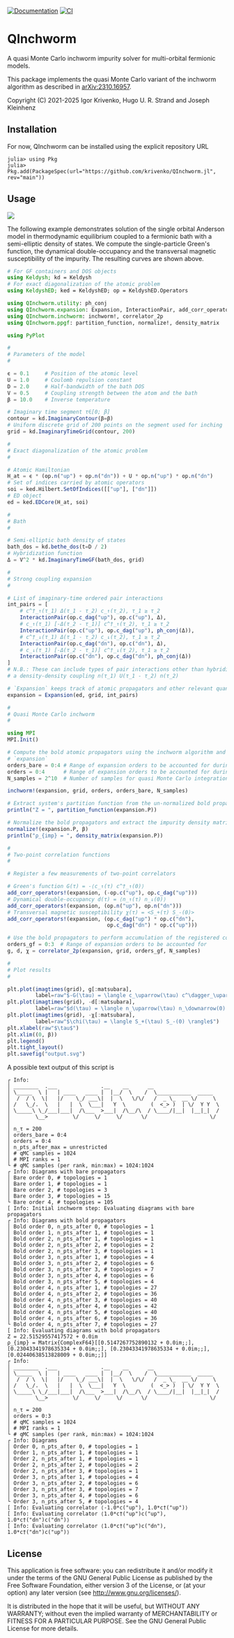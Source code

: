 [![Documentation](https://img.shields.io/badge/docs-latest-blue)](
https://krivenko.github.io/QInchworm.jl)
[![CI](https://github.com/krivenko/QInchworm.jl/actions/workflows/CI.yml/badge.svg)](
https://github.com/krivenko/QInchworm.jl/actions/workflows/CI.yml)

# QInchworm

A quasi Monte Carlo inchworm impurity solver for multi-orbital fermionic models.

This package implements the quasi Monte Carlo variant of the inchworm algorithm
as described in [arXiv:2310.16957](https://arxiv.org/abs/2310.16957).

Copyright (C) 2021-2025 Igor Krivenko, Hugo U. R. Strand and Joseph Kleinhenz

## Installation

For now, QInchworm can be installed using the explicit repository URL

```
julia> using Pkg
julia> Pkg.add(PackageSpec(url="https://github.com/krivenko/QInchworm.jl", rev="main"))
```

## Usage

![](docs/src/example/output.svg)

The following example demonstrates solution of the single orbital Anderson model
in thermodynamic equilibrium coupled to a fermionic bath with a semi-elliptic
density of states. We compute the single-particle Green's function, the
dynamical double-occupancy and the transversal magnetic susceptibility of the
impurity. The resulting curves are shown above.

```julia
# For GF containers and DOS objects
using Keldysh; kd = Keldysh
# For exact diagonalization of the atomic problem
using KeldyshED; ked = KeldyshED; op = KeldyshED.Operators

using QInchworm.utility: ph_conj
using QInchworm.expansion: Expansion, InteractionPair, add_corr_operators!
using QInchworm.inchworm: inchworm!, correlator_2p
using QInchworm.ppgf: partition_function, normalize!, density_matrix

using PyPlot

#
# Parameters of the model
#

ϵ = 0.1     # Position of the atomic level
U = 1.0     # Coulomb repulsion constant
D = 2.0     # Half-bandwidth of the bath DOS
V = 0.5     # Coupling strength between the atom and the bath
β = 10.0    # Inverse temperature

# Imaginary time segment τ∈[0; β]
contour = kd.ImaginaryContour(β=β)
# Uniform discrete grid of 200 points on the segment used for inching
grid = kd.ImaginaryTimeGrid(contour, 200)

#
# Exact diagonalization of the atomic problem
#

# Atomic Hamiltonian
H_at = ϵ * (op.n("up") + op.n("dn")) + U * op.n("up") * op.n("dn")
# Set of indices carried by atomic operators
soi = ked.Hilbert.SetOfIndices([["up"], ["dn"]])
# ED object
ed = ked.EDCore(H_at, soi)

#
# Bath
#

# Semi-elliptic bath density of states
bath_dos = kd.bethe_dos(t=D / 2)
# Hybridization function
Δ = V^2 * kd.ImaginaryTimeGF(bath_dos, grid)

#
# Strong coupling expansion
#

# List of imaginary-time ordered pair interactions
int_pairs = [
    # c^†_↑(τ_1) Δ(τ_1 - τ_2) c_↑(τ_2), τ_1 ≥ τ_2
    InteractionPair(op.c_dag("up"), op.c("up"), Δ),
    # c_↑(τ_1) [-Δ(τ_2 - τ_1)] c^†_↑(τ_2), τ_1 ≥ τ_2
    InteractionPair(op.c("up"), op.c_dag("up"), ph_conj(Δ)),
    # c^†_↓(τ_1) Δ(τ_1 - τ_2) c_↓(τ_2), τ_1 ≥ τ_2
    InteractionPair(op.c_dag("dn"), op.c("dn"), Δ),
    # c_↓(τ_1) [-Δ(τ_2 - τ_1)] c^†_↓(τ_2), τ_1 ≥ τ_2
    InteractionPair(op.c("dn"), op.c_dag("dn"), ph_conj(Δ))
]
# N.B.: These can include types of pair interactions other than hybridization, e.g.
# a density-density coupling n(τ_1) U(τ_1 - τ_2) n(τ_2)

# `Expansion` keeps track of atomic propagators and other relevant quantities
expansion = Expansion(ed, grid, int_pairs)

#
# Quasi Monte Carlo inchworm
#

using MPI
MPI.Init()

# Compute the bold atomic propagators using the inchworm algorithm and write results into
# `expansion`
orders_bare = 0:4 # Range of expansion orders to be accounted for during the initial step
orders = 0:4      # Range of expansion orders to be accounted for during a regular step
N_samples = 2^10  # Number of samples for quasi Monte Carlo integration

inchworm!(expansion, grid, orders, orders_bare, N_samples)

# Extract system's partition function from the un-normalized bold propagators `P`
println("Z = ", partition_function(expansion.P))

# Normalize the bold propagators and extract the impurity density matrix
normalize!(expansion.P, β)
println("ρ_{imp} = ", density_matrix(expansion.P))

#
# Two-point correlation functions
#

# Register a few measurements of two-point correlators

# Green's function G(τ) = -⟨c_↑(τ) c^†_↑(0)⟩
add_corr_operators!(expansion, (-op.c("up"), op.c_dag("up")))
# Dynamical double-occupancy d(τ) = ⟨n_↑(τ) n_↓(0)⟩
add_corr_operators!(expansion, (op.n("up"), op.n("dn")))
# Transversal magnetic susceptibility χ(τ) = <S_+(τ) S_-(0)>
add_corr_operators!(expansion, (op.c_dag("up") * op.c("dn"),
                                op.c_dag("dn") * op.c("up")))

# Use the bold propagators to perform accumulation of the registered correlators
orders_gf = 0:3  # Range of expansion orders to be accounted for
g, d, χ = correlator_2p(expansion, grid, orders_gf, N_samples)

#
# Plot results
#

plt.plot(imagtimes(grid), g[:matsubara],
         label=raw"$-G(\tau) = \langle c_\uparrow(\tau) c^\dagger_\uparrow(0) \rangle$")
plt.plot(imagtimes(grid), -d[:matsubara],
         label=raw"$d(\tau) = \langle n_\uparrow(\tau) n_\downarrow(0) \rangle$")
plt.plot(imagtimes(grid), -χ[:matsubara],
         label=raw"$\chi(\tau) = \langle S_+(\tau) S_-(0) \rangle$")
plt.xlabel(raw"$\tau$")
plt.xlim((0, β))
plt.legend()
plt.tight_layout()
plt.savefig("output.svg")
```

A possible text output of this script is
```
┌ Info:
│ ________  .___              .__    __      __
│ \_____  \ |   | ____   ____ |  |__/  \    /  \___________  _____
│  /  / \  \|   |/    \_/ ___\|  |  \   \/\/   /  _ \_  __ \/     \
│ /   \_/.  \   |   |  \  \___|   Y  \        (  <_> )  | \/  Y Y  \
│ \_____\ \_/___|___|  /\___  >___|  /\__/\  / \____/|__|  |__|_|  /
│        \__>        \/     \/     \/      \/                    \/
│
│ n_τ = 200
│ orders_bare = 0:4
│ orders = 0:4
│ n_pts_after_max = unrestricted
│ # qMC samples = 1024
│ # MPI ranks = 1
└ # qMC samples (per rank, min:max) = 1024:1024
┌ Info: Diagrams with bare propagators
│ Bare order 0, # topologies = 1
│ Bare order 1, # topologies = 1
│ Bare order 2, # topologies = 3
│ Bare order 3, # topologies = 15
└ Bare order 4, # topologies = 105
[ Info: Initial inchworm step: Evaluating diagrams with bare propagators
┌ Info: Diagrams with bold propagators
│ Bold order 0, n_pts_after 0, # topologies = 1
│ Bold order 1, n_pts_after 1, # topologies = 1
│ Bold order 2, n_pts_after 1, # topologies = 1
│ Bold order 2, n_pts_after 2, # topologies = 2
│ Bold order 2, n_pts_after 3, # topologies = 1
│ Bold order 3, n_pts_after 1, # topologies = 4
│ Bold order 3, n_pts_after 2, # topologies = 6
│ Bold order 3, n_pts_after 3, # topologies = 7
│ Bold order 3, n_pts_after 4, # topologies = 6
│ Bold order 3, n_pts_after 5, # topologies = 4
│ Bold order 4, n_pts_after 1, # topologies = 27
│ Bold order 4, n_pts_after 2, # topologies = 36
│ Bold order 4, n_pts_after 3, # topologies = 40
│ Bold order 4, n_pts_after 4, # topologies = 42
│ Bold order 4, n_pts_after 5, # topologies = 40
│ Bold order 4, n_pts_after 6, # topologies = 36
└ Bold order 4, n_pts_after 7, # topologies = 27
[ Info: Evaluating diagrams with bold propagators
Z = 22.51529557417572 + 0.0im
ρ_{imp} = Matrix{ComplexF64}[[0.5147267752890132 + 0.0im;;], [0.23043341978635334 + 0.0im;;], [0.23043341978635334 + 0.0im;;], [0.02440638513828009 + 0.0im;;]]
┌ Info:
│ ________  .___              .__    __      __
│ \_____  \ |   | ____   ____ |  |__/  \    /  \___________  _____
│  /  / \  \|   |/    \_/ ___\|  |  \   \/\/   /  _ \_  __ \/     \
│ /   \_/.  \   |   |  \  \___|   Y  \        (  <_> )  | \/  Y Y  \
│ \_____\ \_/___|___|  /\___  >___|  /\__/\  / \____/|__|  |__|_|  /
│        \__>        \/     \/     \/      \/                    \/
│
│ n_τ = 200
│ orders = 0:3
│ # qMC samples = 1024
│ # MPI ranks = 1
└ # qMC samples (per rank, min:max) = 1024:1024
┌ Info: Diagrams
│ Order 0, n_pts_after 0, # topologies = 1
│ Order 1, n_pts_after 1, # topologies = 1
│ Order 2, n_pts_after 1, # topologies = 1
│ Order 2, n_pts_after 2, # topologies = 2
│ Order 2, n_pts_after 3, # topologies = 1
│ Order 3, n_pts_after 1, # topologies = 4
│ Order 3, n_pts_after 2, # topologies = 6
│ Order 3, n_pts_after 3, # topologies = 7
│ Order 3, n_pts_after 4, # topologies = 6
└ Order 3, n_pts_after 5, # topologies = 4
[ Info: Evaluating correlator ⟨-1.0*c("up"), 1.0*c†("up")⟩
[ Info: Evaluating correlator ⟨1.0*c†("up")c("up"), 1.0*c†("dn")c("dn")⟩
[ Info: Evaluating correlator ⟨1.0*c†("up")c("dn"), 1.0*c†("dn")c("up")⟩
```

## License

This application is free software: you can redistribute it and/or modify it
under the terms of the GNU General Public License as published by the
Free Software Foundation, either version 3 of the License, or
(at your option) any later version (see http://www.gnu.org/licenses/).

It is distributed in the hope that it will be useful, but WITHOUT ANY WARRANTY;
without even the implied warranty of MERCHANTABILITY or FITNESS FOR
A PARTICULAR PURPOSE. See the GNU General Public License for more details.